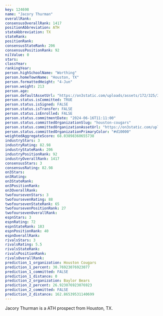 ```yaml
---
key: 124698
name: "Jacory Thurman"
overallRank: 
consensusOverallRank: 1417
positionAbbreviation: ATH
stateAbbreviation: TX
stateRank: 
positionRank: 
consensusStateRank: 206
consensusPositionRank: 92
nilValue: 0
stars: 
classYear: 
rankingYear: 
person.highSchoolName: "Worthing"
person.homeTownName: "Houston, TX"
person.formattedHeight: "4-Jun"
person.weight: 213
person.age: 
person.defaultAssetUrl: "https://on3static.com/uploads/assets/172/325/325172.png"
person.status.isCommitted: TRUE
person.status.isSigned: FALSE
person.status.isTransfer: FALSE
person.status.isEnrolled: FALSE
person.status.commitmentDate: "2024-06-16T11:11:00"
person.status.committedOrganizationSlug: "houston-cougars"
person.status.committedOrganizationAssetUrl: "https://on3static.com/uploads/assets/805/149/149805.svg"
person.status.committedOrganizationPrimaryColor: "#d10000"
weightedAggregateScore: 68.03898360655738
industryStars: 3
industryRating: 82.98
industryStateRank: 206
industryPositionRank: 92
industryOverallRank: 1417
consensusStars: 3
consensusRating: 82.98
on3Stars: 
on3Rating: 
on3StateRank: 
on3PositionRank: 
on3OverallRank: 
twofoursevenStars: 3
twofoursevenRating: 88
twofoursevenStateRank: 65
twofoursevenPositionRank: 27
twofoursevenOverallRank: 
espnStars: 3
espnRating: 72
espnStateRank: 183
espnPositionRank: 40
espnOverallRank: 
rivalsStars: 3
rivalsRating: 5.5
rivalsStateRank: 
rivalsPositionRank: 
rivalsOverallRank: 
prediction_1_organization: Houston Cougars
prediction_1_percent: 30.76923076923077
prediction_1_committed: FALSE
prediction_1_distance: 0
prediction_2_organization: Baylor Bears
prediction_2_percent: 26.923076923076923
prediction_2_committed: FALSE
prediction_2_distance: 162.86539531140699
---
```

Jacory Thurman is a ATH prospect from Houston, TX.